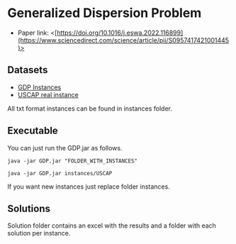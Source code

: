 # Generalized Dispersion Problem

* Paper link: <[https://doi.org/10.1016/j.eswa.2022.116899](https://www.sciencedirect.com/science/article/pii/S0957417421001445)>


## Datasets

* [GDP Instances](/instances/GDP)
* [USCAP real instance](/instances/USCAP)


All txt format instances can be found in instances folder.

## Executable

You can just run the GDP.jar as follows.

```
java -jar GDP.jar "FOLDER_WITH_INSTANCES"
```

```
java -jar GDP.jar instances/USCAP
```

If you want new instances just replace folder instances.

## Solutions

Solution folder contains an excel with the results and a folder with each solution per instance.


